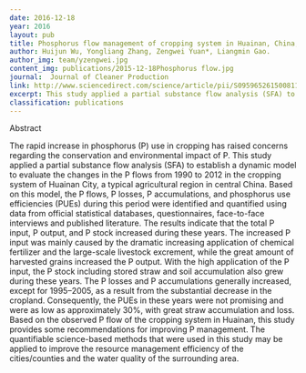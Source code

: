 ```yaml
---
date: 2016-12-18
year: 2016
layout: pub
title: Phosphorus flow management of cropping system in Huainan, China, 1990-2012
author: Huijun Wu, Yongliang Zhang, Zengwei Yuan*, Liangmin Gao.
author_img: team/yzengwei.jpg
content_img: publications/2015-12-18Phosphorus flow.jpg
journal:  Journal of Cleaner Production
link: http://www.sciencedirect.com/science/article/pii/S0959652615008112
excerpt: This study applied a partial substance flow analysis (SFA) to establish a dynamic model to evaluate the changes in the P flows from 1990 to 2012 in the cropping system of Huainan City, a typical agricultural region in central China.
classification: publications
---
```


Abstract

The rapid increase in phosphorus (P) use in cropping has raised concerns regarding the conservation and environmental impact of P. This study applied a partial substance flow analysis (SFA) to establish a dynamic model to evaluate the changes in the P flows from 1990 to 2012 in the cropping system of Huainan City, a typical agricultural region in central China. Based on this model, the P flows, P losses, P accumulations, and phosphorus use efficiencies (PUEs) during this period were identified and quantified using data from official statistical databases, questionnaires, face-to-face interviews and published literature. The results indicate that the total P input, P output, and P stock increased during these years. The increased P input was mainly caused by the dramatic increasing application of chemical fertilizer and the large-scale livestock excrement, while the great amount of harvested grains increased the P output. With the high application of the P input, the P stock including stored straw and soil accumulation also grew during these years. The P losses and P accumulations generally increased, except for 1995–2005, as a result from the substantial decrease in the cropland. Consequently, the PUEs in these years were not promising and were as low as approximately 30%, with great straw accumulation and loss. Based on the observed P flow of the cropping system in Huainan, this study provides some recommendations for improving P management. The quantifiable science-based methods that were used in this study may be applied to improve the resource management efficiency of the cities/counties and the water quality of the surrounding area.
